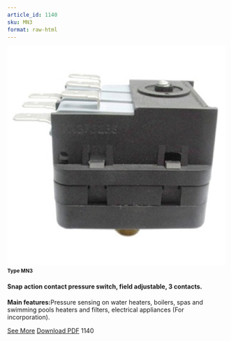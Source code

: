 ```yaml
---
article_id: 1140
sku: MN3
format: raw-html
---
```

 <img src="../new-images/MN3.jpg" class="card-imgs mb-2">
 <small class="text-grey mb-2"><b>Type MN3</b> </small>
 <h4>Snap action contact pressure switch, field adjustable, 3 contacts.</h4>
 <p><b>Main features:</b>Pressure sensing on water heaters, boilers, spas and swimming pools heaters and filters, electrical appliances (For incorporation).</p>
 <div class="btns">
 <a href="../en/snap-action-pressure-switch-type-mn3.html" class="btn-red">See More</a>
 <a href="../en/pdf/5-293 poles pressure switches high electrical rating snap action contact adjustable set point  metal fittings20130704.pdf " target="_blank" class="btn-red">Download PDF</a>
 <!-- <a href="http://www.ultimheat.com/cat5.html" target="_blank" class="access-link"> Access full catalogue <i class="fa fa-external-link" aria-hidden="true"></i> </a> -->
 <span class="number-btn">1140</span>
 </div>
 